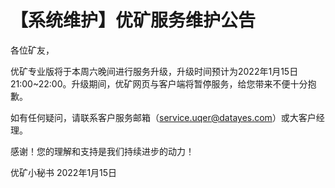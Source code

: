 # 【系统维护】优矿服务维护公告

各位矿友，

优矿专业版将于本周六晚间进行服务升级，升级时间预计为2022年1月15日 21:00~22:00。升级期间，优矿网页与客户端将暂停服务，给您带来不便十分抱歉。

如有任何疑问，请联系客户服务邮箱（service.uqer@datayes.com）或大客户经理。

感谢！您的理解和支持是我们持续进步的动力！

优矿小秘书
2022年1月15日